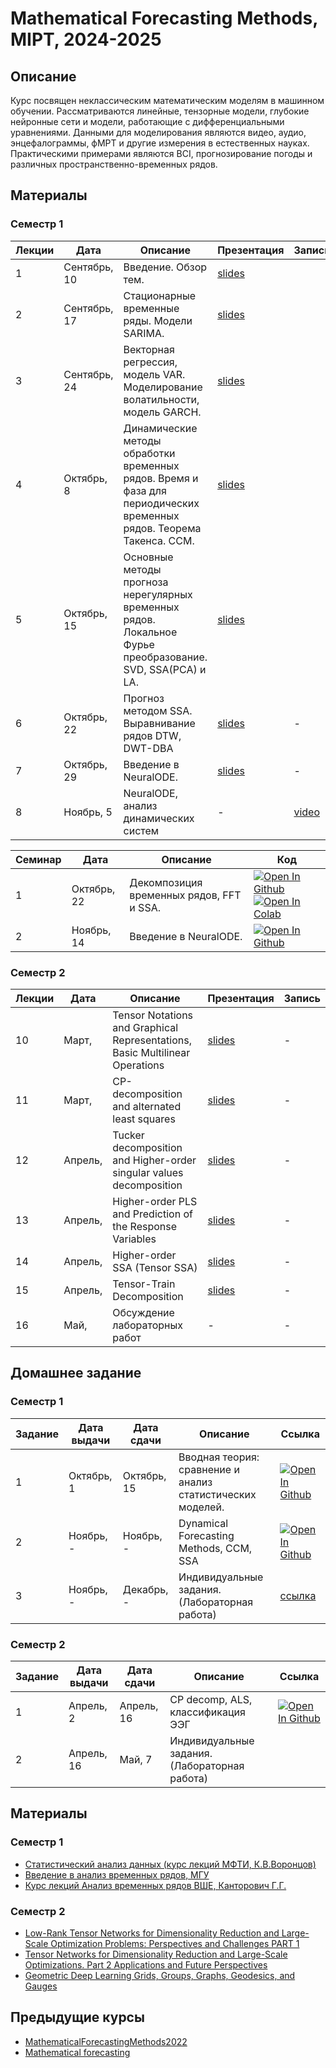 # Mathematical Forecasting Methods, MIPT, 2024-2025

## Описание
Курс посвящен неклассическим математическим моделям в машинном обучении. Рассматриваются линейные, тензорные модели, глубокие нейронные сети и модели, работающие с дифференциальными уравнениями. Данными для моделирования являются видео, аудио, энцефалограммы, фМРТ и другие измерения в естественных науках. Практическими примерами являются BCI, прогнозирование погоды и различных пространственно-временных рядов.

## Материалы
### Семестр 1
| Лекции | Дата | Описание | Презентация | Запись |
|---------|----------|-------------|---------|-------| 
| 1 | Сентябрь, 10 | Введение. Обзор тем. | [slides](https://github.com/intsystems/MathematicalForecastingMethods/blob/main/lectures/lecture_1/lecture1.pdf) | |
| 2 | Сентябрь, 17 | Стационарные временные ряды. Модели SARIMA.|[slides](https://github.com/intsystems/MathematicalForecastingMethods/blob/main/lectures/lecture_2/lecture2.pdf)| |
| 3 | Сентябрь, 24 | Векторная регрессия, модель VAR. Моделирование волатильности, модель GARCH.| [slides](https://github.com/intsystems/MathematicalForecastingMethods/blob/main/lectures/lecture_3/lecture3.pdf)| |
| 4 | Октябрь, 8 | Динамические методы обработки временных рядов. Время и фаза для периодических временных рядов. Теорема Такенса. CCM. | [slides](https://github.com/intsystems/MathematicalForecastingMethods/blob/main/lectures/lecture_4/lecture4.pdf) | |
| 5 | Октябрь, 15| Основные методы прогноза нерегулярных временных рядов. Локальное Фурье преобразование. SVD, SSA(PCA) и LA. |[slides](https://github.com/intsystems/MathematicalForecastingMethods/blob/main/lectures/lecture_5/lecture5.pdf)| |
| 6 | Октябрь, 22 | Прогноз методом SSA. Выравнивание рядов DTW, DWT-DBA | [slides](https://github.com/intsystems/MathematicalForecastingMethods/blob/main/lectures/lecture_7/lecture7.pdf)| - |
| 7 | Октябрь, 29 | Введение в NeuralODE. | [slides](https://github.com/intsystems/MathematicalForecastingMethods/blob/main/lectures/lecture_8/lecture8.pdf)| - |
| 8 | Ноябрь, 5| NeuralODE, анализ динамических систем | - | [video](https://www.youtube.com/watch?v=Z389868f-jk&list=PLk4h7dmY2eYF6Q3hRut13RNcn83HrY_cY&index=8) |

| Семинар | Дата | Описание | Код |
|---------|----------|-------------|---------|
| 1 | Октябрь, 22| Декомпозиция временных рядов, FFT и  SSA. |[![Open In Github](https://img.shields.io/static/v1.svg?logo=github&label=Repo&message=Open%20in%20Github&color=lightgrey)](seminars/seminar6.ipynb) [![Open In Colab](https://colab.research.google.com/assets/colab-badge.svg)](https://drive.google.com/file/d/1hsyLrDpYgWlGy08hF6KcOs7KvROYSdV4/view?usp=sharing)|
| 2 | Ноябрь, 14| Введение в NeuralODE. |[![Open In Github](https://img.shields.io/static/v1.svg?logo=github&label=Repo&message=Open%20in%20Github&color=lightgrey)](seminars/seminar8.ipynb)|

### Семестр 2
| Лекции | Дата | Описание | Презентация | Запись |
|---------|--------|-------------|---------|-------| 
| 10 | Март,  | Tensor Notations and Graphical Representations, Basic Multilinear Operations | [slides](https://github.com/intsystems/MathematicalForecastingMethods/blob/main/lectures/lecture_10/lecture10.pdf) | - |
| 11 | Март,  | CP-decomposition and alternated least squares | [slides](https://github.com/intsystems/MathematicalForecastingMethods/blob/main/lectures/lecture_11/lecture11.pdf) | - |
| 12 | Апрель, | Tucker decomposition and Higher-order singular values decomposition  | [slides](https://github.com/intsystems/MathematicalForecastingMethods/blob/main/lectures/lecture_12/lecture12.pdf) | - | | - |
| 13 | Апрель,  | Higher-order PLS and Prediction of the Response Variables | [slides](https://github.com/intsystems/MathematicalForecastingMethods/blob/main/lectures/lecture_13/lecture13.pdf) | - | | - |
| 14 | Апрель,  | Higher-order SSA (Tensor SSA) | [slides](https://github.com/intsystems/MathematicalForecastingMethods/blob/main/lectures/lecture_14/lecture14.pdf) | - | | - |
| 15 | Апрель,  | Tensor-Train Decomposition | [slides](https://github.com/intsystems/MathematicalForecastingMethods/blob/main/lectures/lecture_15/lecture15.pdf) | - | | - |
| 16 | Май, | Обсуждение лабораторных работ | - | - |



## Домашнее задание
### Семестр 1 
| Задание | Дата выдачи | Дата сдачи | Описание | Ссылка |
|---------|----------|-------------|--------|-------|
| 1 | Октябрь, 1 | Октябрь, 15 | Вводная теория: сравнение и анализ статистических моделей. | [![Open In Github](https://img.shields.io/static/v1.svg?logo=github&label=Repo&message=Open%20in%20Github&color=lightgrey)](homeworks/HW1_ts_basic.ipynb)|
| 2 | Ноябрь, - | Ноябрь, - | Dynamical Forecasting Methods, CCM, SSA | [![Open In Github](https://img.shields.io/static/v1.svg?logo=github&label=Repo&message=Open%20in%20Github&color=lightgrey)](homeworks/HW2_ts_dynamical_forecasting.ipynb)  |
| 3 | Ноябрь, - | Декабрь, - | Индивидуальные задания. (Лабораторная работа) | [ссылка](https://web.archive.org/web/20230610043830/http://machinelearning.ru/wiki/index.php?title=%D0%9C%D0%B0%D1%82%D0%B5%D0%BC%D0%B0%D1%82%D0%B8%D1%87%D0%B5%D1%81%D0%BA%D0%B8%D0%B5_%D0%BC%D0%B5%D1%82%D0%BE%D0%B4%D1%8B_%D0%BF%D1%80%D0%BE%D0%B3%D0%BD%D0%BE%D0%B7%D0%B8%D1%80%D0%BE%D0%B2%D0%B0%D0%BD%D0%B8%D1%8F/%D0%9E%D1%81%D0%B5%D0%BD%D1%8C_2022#.D0.A1.D1.81.D1.8B.D0.BB.D0.BA.D0.B8_.D0.BD.D0.B0_.D0.BC.D0.B0.D1.82.D0.B5.D1.80.D0.B8.D0.B0.D0.BB.D1.8B_.D0.BA.D1.83.D1.80.D1.81.D0.B0)  |
### Семестр 2
| Задание | Дата выдачи | Дата сдачи | Описание | Ссылка |
|---------|----------|-------------|--------|-------|
| 1 | Апрель, 2 | Апрель, 16 | CP decomp, ALS, классификация ЭЭГ|[![Open In Github](https://img.shields.io/static/v1.svg?logo=github&label=Repo&message=Open%20in%20Github&color=lightgrey)](homeworks/HW3_tenscomp_tensor_als.ipynb)|
| 2 | Апрель, 16 | Май, 7 | Индивидуальные задания. (Лабораторная работа) ||

## Материалы
### Семестр 1
- [Статистический анализ данных (курс лекций МФТИ, К.В.Воронцов)](http://www.machinelearning.ru/wiki/index.php?title=%D0%A1%D1%82%D0%B0%D1%82%D0%B8%D1%81%D1%82%D0%B8%D1%87%D0%B5%D1%81%D0%BA%D0%B8%D0%B9_%D0%B0%D0%BD%D0%B0%D0%BB%D0%B8%D0%B7_%D0%B4%D0%B0%D0%BD%D0%BD%D1%8B%D1%85_%28%D0%BA%D1%83%D1%80%D1%81_%D0%BB%D0%B5%D0%BA%D1%86%D0%B8%D0%B9%2C_%D0%9A.%D0%92.%D0%92%D0%BE%D1%80%D0%BE%D0%BD%D1%86%D0%BE%D0%B2%29)
- [Введение в анализ временных рядов, МГУ](https://mse.msu.ru/wp-content/uploads/2021/03/%D0%92%D0%B2%D0%B5%D0%B4%D0%B5%D0%BD%D0%B8%D0%B5-%D0%B2-%D0%B0%D0%BD%D0%B0%D0%BB%D0%B8%D0%B7-%D0%B2%D1%80%D0%B5%D0%BC%D0%B5%D0%BD%D0%BD%D1%8B%D1%85-%D1%80%D1%8F%D0%B4%D0%BE%D0%B2-1.pdf)
- [Курс лекций Анализ временных рядов ВШЕ, Канторович Г.Г.](https://ej.hse.ru/data/2010/12/31/1208182144/06_01_06.pdf)
### Семестр 2
- [Low-Rank Tensor Networks for Dimensionality Reduction and Large-Scale Optimization Problems: Perspectives and Challenges PART 1](https://www.researchgate.net/publication/307636373_Low-Rank_Tensor_Networks_for_Dimensionality_Reduction_and_Large-Scale_Optimization_Problems_Perspectives_and_Challenges_PART_1)
- [Tensor Networks for Dimensionality Reduction and Large-Scale Optimizations. Part 2 Applications and Future Perspectives](https://www.researchgate.net/publication/317257563_Tensor_Networks_for_Dimensionality_Reduction_and_Large-Scale_Optimizations_Part_2_Applications_and_Future_Perspectives) 
- [Geometric Deep Learning Grids, Groups, Graphs, Geodesics, and Gauges](https://arxiv.org/abs/2104.13478)

## Предыдущие курсы
- [MathematicalForecastingMethods2022](https://github.com/intsystems/MathematicalForecastingMethods/tree/2022-course)
- [Mathematical forecasting](https://m1p.org/index.php/Mathematical_forecasting)



   
   
